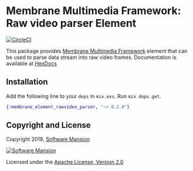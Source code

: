 # Membrane Multimedia Framework: Raw video parser Element

[![CircleCI](https://circleci.com/gh/membraneframework/membrane-element-rawvideo-parser.svg?style=svg)](https://circleci.com/gh/membraneframework/membrane-element-rawvideo-parser)


This package provides [Membrane Multimedia Framework](https://membraneframework.org)
element that can be used to parse data stream into raw video frames.
Documentation is available at [HexDocs](https://hexdocs.pm/membrane_element_rawvideo_parser/)


## Installation

Add the following line to your `deps` in `mix.exs`. Run `mix deps.get`.

```elixir
{:membrane_element_rawvideo_parser, "~> 0.2.0"}
```

## Copyright and License

Copyright 2018, [Software Mansion](https://swmansion.com/?utm_source=git&utm_medium=readme&utm_campaign=membrane)

[![Software Mansion](https://membraneframework.github.io/static/logo/swm_logo_readme.png)](https://swmansion.com/?utm_source=git&utm_medium=readme&utm_campaign=membrane)

Licensed under the [Apache License, Version 2.0](LICENSE)
